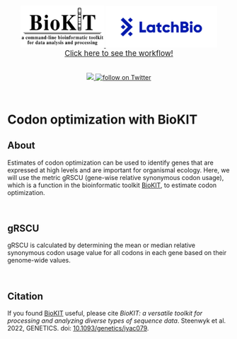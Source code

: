 <p align="center">
    <a href="https://latch.bio/">
        <img src="images/biokit_logo.jpg" width=37.5%>
    </a>
    <a href="https://latch.bio/">
        <img src="images/latch_logo.png" width=50%>
    </a>
    <a href="https://console.latch.bio/explore/59878/info">
    <br/>
    <span style="font-size:larger;">Click here to see the workflow!</span></br>
    </a>
    </br></br>
    <a href="https://github.com/hannahle/alignment/graphs/contributors" alt="Contributors">
        <img src="https://img.shields.io/github/contributors/jlsteenwyk/latch_wf_clipkit">
    </a>
    <a href="https://twitter.com/intent/follow?screen_name=jlsteenwyk" alt="Author Twitter">
        <img src="https://img.shields.io/twitter/follow/jlsteenwyk?style=social&logo=twitter"
            alt="follow on Twitter">
    </a>
</p>

</br>

# Codon optimization with BioKIT
## About
Estimates of codon optimization can be used to identify
genes that are expressed at high levels and are important
for organismal ecology. Here, we will use the metric
gRSCU (gene-wise relative synonymous codon usage), which
is a function in the bioinformatic toolkit
[BioKIT](https://jlsteenwyk.com/BioKIT),
to estimate codon optimization.

<br/>

## gRSCU
gRSCU is calculated by determining the mean or median
relative synonymous codon usage value for all codons in each
gene based on their genome-wide values.

<br/>

## Citation
If you found [BioKIT](https://jlsteenwyk.com/BioKIT) useful,
please cite *BioKIT: a versatile toolkit for processing and
analyzing diverse types of sequence data*. Steenwyk et al.
2022, GENETICS. doi:
[10.1093/genetics/iyac079](https://academic.oup.com/genetics/advance-article-abstract/doi/10.1093/genetics/iyac079/6583183).

